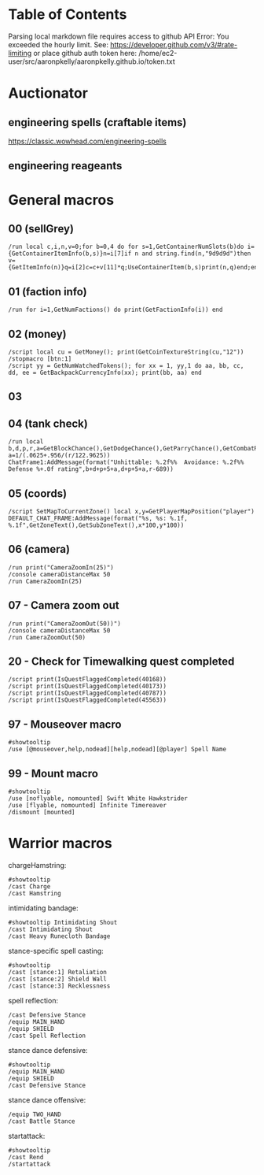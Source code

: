 
Table of Contents
=================

Parsing local markdown file requires access to github API
Error: You exceeded the hourly limit. See: https://developer.github.com/v3/#rate-limiting
or place github auth token here: /home/ec2-user/src/aaronpkelly/aaronpkelly.github.io/token.txt
# Auctionator
## engineering spells (craftable items)
https://classic.wowhead.com/engineering-spells

## engineering reageants


# General macros
## 00 (sellGrey)
```
/run local c,i,n,v=0;for b=0,4 do for s=1,GetContainerNumSlots(b)do i={GetContainerItemInfo(b,s)}n=i[7]if n and string.find(n,"9d9d9d")then v={GetItemInfo(n)}q=i[2]c=c+v[11]*q;UseContainerItem(b,s)print(n,q)end;end;end;print(GetCoinText(c))
```

## 01 (faction info)
```
/run for i=1,GetNumFactions() do print(GetFactionInfo(i)) end
```

## 02 (money)
```
/script local cu = GetMoney(); print(GetCoinTextureString(cu,"12"))
/stopmacro [btn:1]
/script yy = GetNumWatchedTokens(); for xx = 1, yy,1 do aa, bb, cc, dd, ee = GetBackpackCurrencyInfo(xx); print(bb, aa) end
```

## 03

## 04 (tank check)
```
/run local b,d,p,r,a=GetBlockChance(),GetDodgeChance(),GetParryChance(),GetCombatRating(CR_DEFENSE_SKILL) a=1/(.0625+.956/(r/122.9625)) ChatFrame1:AddMessage(format("Unhittable: %.2f%%  Avoidance: %.2f%%  Defense %+.0f rating",b+d+p+5+a,d+p+5+a,r-689))
```

## 05 (coords)
```
/script SetMapToCurrentZone() local x,y=GetPlayerMapPosition("player") DEFAULT_CHAT_FRAME:AddMessage(format("%s, %s: %.1f, %.1f",GetZoneText(),GetSubZoneText(),x*100,y*100))
```

## 06 (camera)
```
/run print("CameraZoomIn(25)")
/console cameraDistanceMax 50
/run CameraZoomIn(25)
```

## 07 - Camera zoom out
```
/run print("CameraZoomOut(50))")
/console cameraDistanceMax 50
/run CameraZoomOut(50)
```

## 20 - Check for Timewalking quest completed
```
/script print(IsQuestFlaggedCompleted(40168))
/script print(IsQuestFlaggedCompleted(40173))
/script print(IsQuestFlaggedCompleted(40787))
/script print(IsQuestFlaggedCompleted(45563))
```

## 97 - Mouseover macro
```
#showtooltip
/use [@mouseover,help,nodead][help,nodead][@player] Spell Name
```

## 99 - Mount macro
```
#showtooltip
/use [noflyable, nomounted] Swift White Hawkstrider
/use [flyable, nomounted] Infinite Timereaver
/dismount [mounted]
```

# Warrior macros
chargeHamstring:
```
#showtooltip
/cast Charge
/cast Hamstring
```

intimidating bandage:
```
#showtooltip Intimidating Shout
/cast Intimidating Shout
/cast Heavy Runecloth Bandage
```

stance-specific spell casting:
```
#showtooltip
/cast [stance:1] Retaliation
/cast [stance:2] Shield Wall
/cast [stance:3] Recklessness
```

spell reflection:
```
/cast Defensive Stance
/equip MAIN_HAND
/equip SHIELD
/cast Spell Reflection
```

stance dance defensive:
```
#showtooltip
/equip MAIN_HAND
/equip SHIELD
/cast Defensive Stance
```

stance dance offensive:
```
/equip TWO_HAND
/cast Battle Stance
```

startattack:
```
#showtooltip
/cast Rend
/startattack
```

